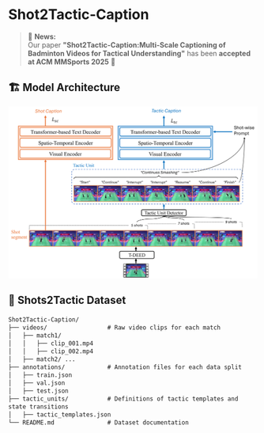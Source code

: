 # Shot2Tactic-Caption

> 📢 **News:**  
> Our paper **"Shot2Tactic-Caption:Multi-Scale Captioning of Badminton Videos for Tactical Understanding"** has been **accepted at ACM MMSports 2025** 🎉  

## 🏗️ Model Architecture

![Model Architecture](figures/model_architecture.png)

## 📂 Shots2Tactic Dataset

````text
Shot2Tactic-Caption/
├── videos/                 # Raw video clips for each match
│   ├── match1/
│   │   ├── clip_001.mp4
│   │   ├── clip_002.mp4
│   ├── match2/ ...
├── annotations/            # Annotation files for each data split
│   ├── train.json
│   ├── val.json
│   ├── test.json
├── tactic_units/           # Definitions of tactic templates and state transitions
│   ├── tactic_templates.json
└── README.md               # Dataset documentation

